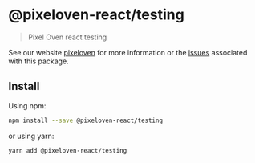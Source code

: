# @pixeloven-react/testing

> Pixel Oven react testing

See our website [pixeloven](https://github.com/pixeloven/pixeloven) for more information or the [issues](https://github.com/pixeloven/pixeloven) associated with this package.

## Install

Using npm:

```sh
npm install --save @pixeloven-react/testing
```

or using yarn:

```sh
yarn add @pixeloven-react/testing
```